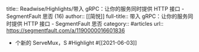 title:: Readwise/Highlights/带入 gRPC：让你的服务同时提供 HTTP 接口 - SegmentFault 思否 (16)
author:: [[简悦]]
full-title:: 带入 gRPC：让你的服务同时提供 HTTP 接口 - SegmentFault 思否
category:: #articles
url:: https://segmentfault.com/a/1190000016601836

- 个新的 ServeMux，S #Highlight #[[2021-06-03]]